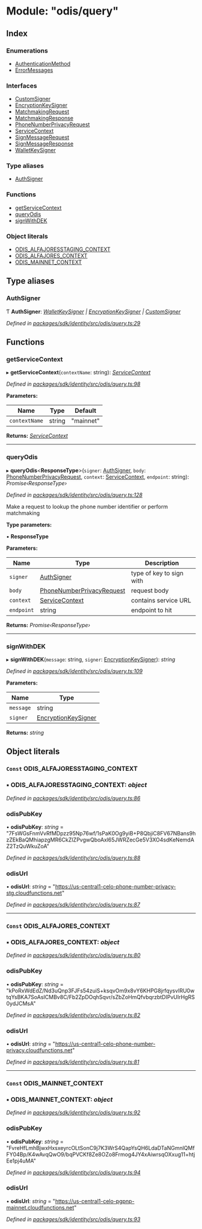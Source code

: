 # Module: "odis/query"

## Index

### Enumerations

* [AuthenticationMethod](../enums/_odis_query_.authenticationmethod.md)
* [ErrorMessages](../enums/_odis_query_.errormessages.md)

### Interfaces

* [CustomSigner](../interfaces/_odis_query_.customsigner.md)
* [EncryptionKeySigner](../interfaces/_odis_query_.encryptionkeysigner.md)
* [MatchmakingRequest](../interfaces/_odis_query_.matchmakingrequest.md)
* [MatchmakingResponse](../interfaces/_odis_query_.matchmakingresponse.md)
* [PhoneNumberPrivacyRequest](../interfaces/_odis_query_.phonenumberprivacyrequest.md)
* [ServiceContext](../interfaces/_odis_query_.servicecontext.md)
* [SignMessageRequest](../interfaces/_odis_query_.signmessagerequest.md)
* [SignMessageResponse](../interfaces/_odis_query_.signmessageresponse.md)
* [WalletKeySigner](../interfaces/_odis_query_.walletkeysigner.md)

### Type aliases

* [AuthSigner](_odis_query_.md#authsigner)

### Functions

* [getServiceContext](_odis_query_.md#getservicecontext)
* [queryOdis](_odis_query_.md#queryodis)
* [signWithDEK](_odis_query_.md#signwithdek)

### Object literals

* [ODIS_ALFAJORESSTAGING_CONTEXT](_odis_query_.md#const-odis_alfajoresstaging_context)
* [ODIS_ALFAJORES_CONTEXT](_odis_query_.md#const-odis_alfajores_context)
* [ODIS_MAINNET_CONTEXT](_odis_query_.md#const-odis_mainnet_context)

## Type aliases

###  AuthSigner

Ƭ **AuthSigner**: *[WalletKeySigner](../interfaces/_odis_query_.walletkeysigner.md) | [EncryptionKeySigner](../interfaces/_odis_query_.encryptionkeysigner.md) | [CustomSigner](../interfaces/_odis_query_.customsigner.md)*

*Defined in [packages/sdk/identity/src/odis/query.ts:29](https://github.com/celo-org/celo-monorepo/blob/master/packages/sdk/identity/src/odis/query.ts#L29)*

## Functions

###  getServiceContext

▸ **getServiceContext**(`contextName`: string): *[ServiceContext](../interfaces/_odis_query_.servicecontext.md)*

*Defined in [packages/sdk/identity/src/odis/query.ts:98](https://github.com/celo-org/celo-monorepo/blob/master/packages/sdk/identity/src/odis/query.ts#L98)*

**Parameters:**

Name | Type | Default |
------ | ------ | ------ |
`contextName` | string | "mainnet" |

**Returns:** *[ServiceContext](../interfaces/_odis_query_.servicecontext.md)*

___

###  queryOdis

▸ **queryOdis**<**ResponseType**>(`signer`: [AuthSigner](_odis_query_.md#authsigner), `body`: [PhoneNumberPrivacyRequest](../interfaces/_odis_query_.phonenumberprivacyrequest.md), `context`: [ServiceContext](../interfaces/_odis_query_.servicecontext.md), `endpoint`: string): *Promise‹ResponseType›*

*Defined in [packages/sdk/identity/src/odis/query.ts:128](https://github.com/celo-org/celo-monorepo/blob/master/packages/sdk/identity/src/odis/query.ts#L128)*

Make a request to lookup the phone number identifier or perform matchmaking

**Type parameters:**

▪ **ResponseType**

**Parameters:**

Name | Type | Description |
------ | ------ | ------ |
`signer` | [AuthSigner](_odis_query_.md#authsigner) | type of key to sign with |
`body` | [PhoneNumberPrivacyRequest](../interfaces/_odis_query_.phonenumberprivacyrequest.md) | request body |
`context` | [ServiceContext](../interfaces/_odis_query_.servicecontext.md) | contains service URL |
`endpoint` | string | endpoint to hit  |

**Returns:** *Promise‹ResponseType›*

___

###  signWithDEK

▸ **signWithDEK**(`message`: string, `signer`: [EncryptionKeySigner](../interfaces/_odis_query_.encryptionkeysigner.md)): *string*

*Defined in [packages/sdk/identity/src/odis/query.ts:109](https://github.com/celo-org/celo-monorepo/blob/master/packages/sdk/identity/src/odis/query.ts#L109)*

**Parameters:**

Name | Type |
------ | ------ |
`message` | string |
`signer` | [EncryptionKeySigner](../interfaces/_odis_query_.encryptionkeysigner.md) |

**Returns:** *string*

## Object literals

### `Const` ODIS_ALFAJORESSTAGING_CONTEXT

### ▪ **ODIS_ALFAJORESSTAGING_CONTEXT**: *object*

*Defined in [packages/sdk/identity/src/odis/query.ts:86](https://github.com/celo-org/celo-monorepo/blob/master/packages/sdk/identity/src/odis/query.ts#L86)*

###  odisPubKey

• **odisPubKey**: *string* = "7FsWGsFnmVvRfMDpzz95Np76wf/1sPaK0Og9yiB+P8QbjiC8FV67NBans9hzZEkBaQMhiapzgMR6CkZIZPvgwQboAxl65JWRZecGe5V3XO4sdKeNemdAZ2TzQuWkuZoA"

*Defined in [packages/sdk/identity/src/odis/query.ts:88](https://github.com/celo-org/celo-monorepo/blob/master/packages/sdk/identity/src/odis/query.ts#L88)*

###  odisUrl

• **odisUrl**: *string* = "https://us-central1-celo-phone-number-privacy-stg.cloudfunctions.net"

*Defined in [packages/sdk/identity/src/odis/query.ts:87](https://github.com/celo-org/celo-monorepo/blob/master/packages/sdk/identity/src/odis/query.ts#L87)*

___

### `Const` ODIS_ALFAJORES_CONTEXT

### ▪ **ODIS_ALFAJORES_CONTEXT**: *object*

*Defined in [packages/sdk/identity/src/odis/query.ts:80](https://github.com/celo-org/celo-monorepo/blob/master/packages/sdk/identity/src/odis/query.ts#L80)*

###  odisPubKey

• **odisPubKey**: *string* = "kPoRxWdEdZ/Nd3uQnp3FJFs54zuiS+ksqvOm9x8vY6KHPG8jrfqysvIRU0wtqYsBKA7SoAsICMBv8C/Fb2ZpDOqhSqvr/sZbZoHmQfvbqrzbtDIPvUIrHgRS0ydJCMsA"

*Defined in [packages/sdk/identity/src/odis/query.ts:82](https://github.com/celo-org/celo-monorepo/blob/master/packages/sdk/identity/src/odis/query.ts#L82)*

###  odisUrl

• **odisUrl**: *string* = "https://us-central1-celo-phone-number-privacy.cloudfunctions.net"

*Defined in [packages/sdk/identity/src/odis/query.ts:81](https://github.com/celo-org/celo-monorepo/blob/master/packages/sdk/identity/src/odis/query.ts#L81)*

___

### `Const` ODIS_MAINNET_CONTEXT

### ▪ **ODIS_MAINNET_CONTEXT**: *object*

*Defined in [packages/sdk/identity/src/odis/query.ts:92](https://github.com/celo-org/celo-monorepo/blob/master/packages/sdk/identity/src/odis/query.ts#L92)*

###  odisPubKey

• **odisPubKey**: *string* = "FvreHfLmhBjwxHxsxeyrcOLtSonC9j7K3WrS4QapYsQH6LdaDTaNGmnlQMfFY04Bp/K4wAvqQwO9/bqPVCKf8Ze8OZo8Frmog4JY4xAiwrsqOXxug11+htjEe1pj4uMA"

*Defined in [packages/sdk/identity/src/odis/query.ts:94](https://github.com/celo-org/celo-monorepo/blob/master/packages/sdk/identity/src/odis/query.ts#L94)*

###  odisUrl

• **odisUrl**: *string* = "https://us-central1-celo-pgpnp-mainnet.cloudfunctions.net"

*Defined in [packages/sdk/identity/src/odis/query.ts:93](https://github.com/celo-org/celo-monorepo/blob/master/packages/sdk/identity/src/odis/query.ts#L93)*
